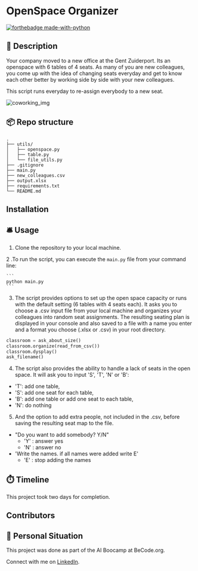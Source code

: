# OpenSpace Organizer
[![forthebadge made-with-python](https://ForTheBadge.com/images/badges/made-with-python.svg)](https://www.python.org/)


## 🏢 Description

Your company moved to a new office at the Gent Zuiderport. Its an openspace with 6 tables of 4 seats. As many of you are new colleagues, you come up with the idea of changing seats everyday and get to know each other better by working side by side with your new colleagues. 

This script runs everyday to re-assign everybody to a new seat.

![coworking_img](https://images.unsplash.com/photo-1519389950473-47ba0277781c?w=600&auto=format&fit=crop&q=60&ixlib=rb-4.0.3&ixid=M3wxMjA3fDB8MHxzZWFyY2h8NDd8fGRpdmVyc2UlMjB0ZWFtfGVufDB8fDB8fHwy)

## 📦 Repo structure

```
.
├── utils/
│   ├── openspace.py
│   ├── table.py
│   └── file_utils.py
├── .gitignore
├── main.py
├── new_colleagues.csv
├── output.xlsx
├── requirements.txt
└── README.md
```

## Installation



## 🛎️ Usage

1. Clone the repository to your local machine.

2 .To run the script, you can execute the `main.py` file from your command line:

    ```
    python main.py
    ```

3. The script provides options to set up the open space capacity or runs with the default setting (6 tables with 4 seats each). It asks you to choose a .csv input file from your local machine and organizes your colleagues into random seat assignments. The resulting seating plan is displayed in your console and also saved to a file with a name you enter and a format you choose (.xlsx or .csv) in your root directory.

```python
classroom = ask_about_size()
classroom.organize(read_from_csv())
classroom.dysplay()
ask_filename()
```
4. The script also provides the ability to handle a lack of seats in the open space. It will ask you to input 'S', 'T', 'N' or 'B':
* 'T': add one table, 
* 'S': add one seat for each table, 
* 'B': add one table or add one seat to each table, 
* 'N': do nothing

5. And the option to add extra people, not included in the .csv, before saving the resulting seat map to the file.
* "Do you want to add somebody? Y/N"
    * 'Y' : answer yes
    * 'N' : answer no
* 'Write the names. if all names were added write E'
    * 'E' : stop adding the names         

## ⏱️ Timeline

This project took two days for completion.

## Contributors



## 📌 Personal Situation
This project was done as part of the AI Boocamp at BeCode.org. 

Connect with me on [LinkedIn](www.linkedin.com/in/ihor-afanasiev-a50798268).
